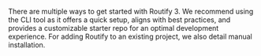 There are multiple ways to get started with Routify 3. We recommend using the CLI tool as it offers a quick setup, aligns with best practices, and provides a customizable starter repo for an optimal development experience. For adding Routify to an existing project, we also detail manual installation.